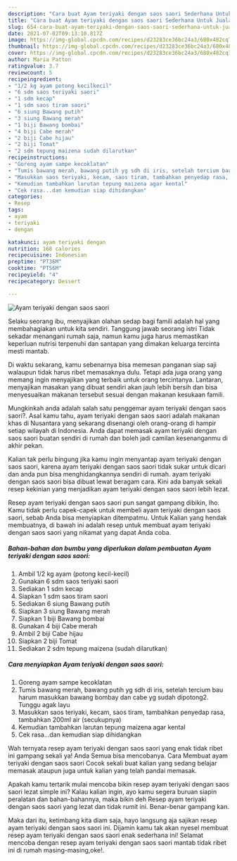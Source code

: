 ```yaml
---
description: "Cara buat Ayam teriyaki dengan saos saori Sederhana Untuk Jualan"
title: "Cara buat Ayam teriyaki dengan saos saori Sederhana Untuk Jualan"
slug: 654-cara-buat-ayam-teriyaki-dengan-saos-saori-sederhana-untuk-jualan
date: 2021-07-02T09:13:10.817Z
image: https://img-global.cpcdn.com/recipes/d23283ce36bc24a3/680x482cq70/ayam-teriyaki-dengan-saos-saori-foto-resep-utama.jpg
thumbnail: https://img-global.cpcdn.com/recipes/d23283ce36bc24a3/680x482cq70/ayam-teriyaki-dengan-saos-saori-foto-resep-utama.jpg
cover: https://img-global.cpcdn.com/recipes/d23283ce36bc24a3/680x482cq70/ayam-teriyaki-dengan-saos-saori-foto-resep-utama.jpg
author: Maria Patton
ratingvalue: 3.7
reviewcount: 5
recipeingredient:
- "1/2 kg ayam potong kecilkecil"
- "6 sdm saos teriyaki saori"
- "1 sdm kecap"
- "1 sdm saos tiram saori"
- "6 siung Bawang putih"
- "3 siung Bawang merah"
- "1 biji Bawang bombai"
- "4 biji Cabe merah"
- "2 biji Cabe hijau"
- "2 biji Tomat"
- "2 sdm tepung maizena sudah dilarutkan"
recipeinstructions:
- "Goreng ayam sampe kecoklatan"
- "Tumis bawang merah, bawang putih yg sdh di iris, setelah tercium bau harum masukkan bawang bombay dan cabe yg sudah dipotong2. Tunggu agak layu"
- "Masukkan saos teriyaki, kecam, saos tiram, tambahkan penyedap rasa, tambahkan 200ml air (secukupnya)"
- "Kemudian tambahkan larutan tepung maizena agar kental"
- "Cek rasa...dan kemudian siap dihidangkan"
categories:
- Resep
tags:
- ayam
- teriyaki
- dengan

katakunci: ayam teriyaki dengan 
nutrition: 168 calories
recipecuisine: Indonesian
preptime: "PT36M"
cooktime: "PT56M"
recipeyield: "4"
recipecategory: Dessert

---
```



![Ayam teriyaki dengan saos saori](https://img-global.cpcdn.com/recipes/d23283ce36bc24a3/680x482cq70/ayam-teriyaki-dengan-saos-saori-foto-resep-utama.jpg)

Selaku seorang ibu, menyajikan olahan sedap bagi famili adalah hal yang membahagiakan untuk kita sendiri. Tanggung jawab seorang istri Tidak sekadar menangani rumah saja, namun kamu juga harus memastikan keperluan nutrisi terpenuhi dan santapan yang dimakan keluarga tercinta mesti mantab.

Di waktu  sekarang, kamu sebenarnya bisa memesan panganan siap saji walaupun tidak harus ribet memasaknya dulu. Tetapi ada juga orang yang memang ingin menyajikan yang terbaik untuk orang tercintanya. Lantaran, menyajikan masakan yang dibuat sendiri akan jauh lebih bersih dan bisa menyesuaikan makanan tersebut sesuai dengan makanan kesukaan famili. 



Mungkinkah anda adalah salah satu penggemar ayam teriyaki dengan saos saori?. Asal kamu tahu, ayam teriyaki dengan saos saori adalah makanan khas di Nusantara yang sekarang disenangi oleh orang-orang di hampir setiap wilayah di Indonesia. Anda dapat memasak ayam teriyaki dengan saos saori buatan sendiri di rumah dan boleh jadi camilan kesenanganmu di akhir pekan.

Kalian tak perlu bingung jika kamu ingin menyantap ayam teriyaki dengan saos saori, karena ayam teriyaki dengan saos saori tidak sukar untuk dicari dan anda pun bisa menghidangkannya sendiri di rumah. ayam teriyaki dengan saos saori bisa dibuat lewat beragam cara. Kini ada banyak sekali resep kekinian yang menjadikan ayam teriyaki dengan saos saori lebih lezat.

Resep ayam teriyaki dengan saos saori pun sangat gampang dibikin, lho. Kamu tidak perlu capek-capek untuk membeli ayam teriyaki dengan saos saori, sebab Anda bisa menyiapkan ditempatmu. Untuk Kalian yang hendak membuatnya, di bawah ini adalah resep untuk membuat ayam teriyaki dengan saos saori yang nikamat yang dapat Anda coba.

<!--inarticleads1-->

##### Bahan-bahan dan bumbu yang diperlukan dalam pembuatan Ayam teriyaki dengan saos saori:

1. Ambil 1/2 kg ayam (potong kecil-kecil)
1. Gunakan 6 sdm saos teriyaki saori
1. Sediakan 1 sdm kecap
1. Siapkan 1 sdm saos tiram saori
1. Sediakan 6 siung Bawang putih
1. Siapkan 3 siung Bawang merah
1. Siapkan 1 biji Bawang bombai
1. Gunakan 4 biji Cabe merah
1. Ambil 2 biji Cabe hijau
1. Siapkan 2 biji Tomat
1. Sediakan 2 sdm tepung maizena (sudah dilarutkan)




<!--inarticleads2-->

##### Cara menyiapkan Ayam teriyaki dengan saos saori:

1. Goreng ayam sampe kecoklatan
1. Tumis bawang merah, bawang putih yg sdh di iris, setelah tercium bau harum masukkan bawang bombay dan cabe yg sudah dipotong2. Tunggu agak layu
1. Masukkan saos teriyaki, kecam, saos tiram, tambahkan penyedap rasa, tambahkan 200ml air (secukupnya)
1. Kemudian tambahkan larutan tepung maizena agar kental
1. Cek rasa...dan kemudian siap dihidangkan




Wah ternyata resep ayam teriyaki dengan saos saori yang enak tidak ribet ini gampang sekali ya! Anda Semua bisa mencobanya. Cara Membuat ayam teriyaki dengan saos saori Cocok sekali buat kalian yang sedang belajar memasak ataupun juga untuk kalian yang telah pandai memasak.

Apakah kamu tertarik mulai mencoba bikin resep ayam teriyaki dengan saos saori lezat simple ini? Kalau kalian ingin, ayo kamu segera buruan siapin peralatan dan bahan-bahannya, maka bikin deh Resep ayam teriyaki dengan saos saori yang lezat dan tidak rumit ini. Benar-benar gampang kan. 

Maka dari itu, ketimbang kita diam saja, hayo langsung aja sajikan resep ayam teriyaki dengan saos saori ini. Dijamin kamu tak akan nyesel membuat resep ayam teriyaki dengan saos saori enak sederhana ini! Selamat mencoba dengan resep ayam teriyaki dengan saos saori mantab tidak ribet ini di rumah masing-masing,oke!.

